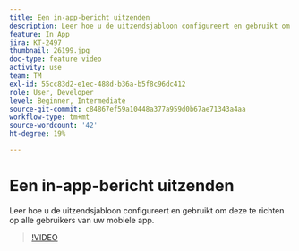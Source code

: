 ```yaml
---
title: Een in-app-bericht uitzenden
description: Leer hoe u de uitzendsjabloon configureert en gebruikt om deze te richten op alle gebruikers van uw mobiele app.
feature: In App
jira: KT-2497
thumbnail: 26199.jpg
doc-type: feature video
activity: use
team: TM
exl-id: 55cc83d2-e1ec-488d-b36a-b5f8c96dc412
role: User, Developer
level: Beginner, Intermediate
source-git-commit: c84867ef59a10448a377a959d0b67ae71343a4aa
workflow-type: tm+mt
source-wordcount: '42'
ht-degree: 19%

---
```


# Een in-app-bericht uitzenden

Leer hoe u de uitzendsjabloon configureert en gebruikt om deze te richten op alle gebruikers van uw mobiele app.

>[!VIDEO](https://video.tv.adobe.com/v/26199?quality=12&learn=on)
